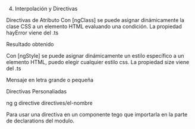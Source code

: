 4.  Interpolación y Directivas

Directivas de Atributo
Con [ngClass] se puede asignar dinámicamente la clase CSS a un elemento HTML evaluando una condición. La propiedad hayError viene del .ts

<!-- Si no pongo las comillas en 'error' y 'success' las interpreta como una variable -->
<div [ngClass]="hayError ? 'error' : 'success'">Resultado obtenido</div>

Con [ngStyle] se puede asignar dinámicamente un estilo específico a un elemento HTML, puedo elegir cualquier estilo css. La propiedad size viene del .ts

<div [style.font-size]="size ? 'x-large' : 'smaller'">
   Mensaje en letra grande o pequeña
</div>

<!-- Si yo intento mostrar en un componente padre, un componente hijo que no está importado en el modulo del padre, no lo voy a poder ver.
Importo y export el componente hijo en el modulo hijo, y en el componente padre import el modulo hijo.
 -->

Directivas Personaliadas 

ng g directive directives/el-nombre

Para usar una directiva en un componente tego que importarla en la parte de declarations del modulo. 




